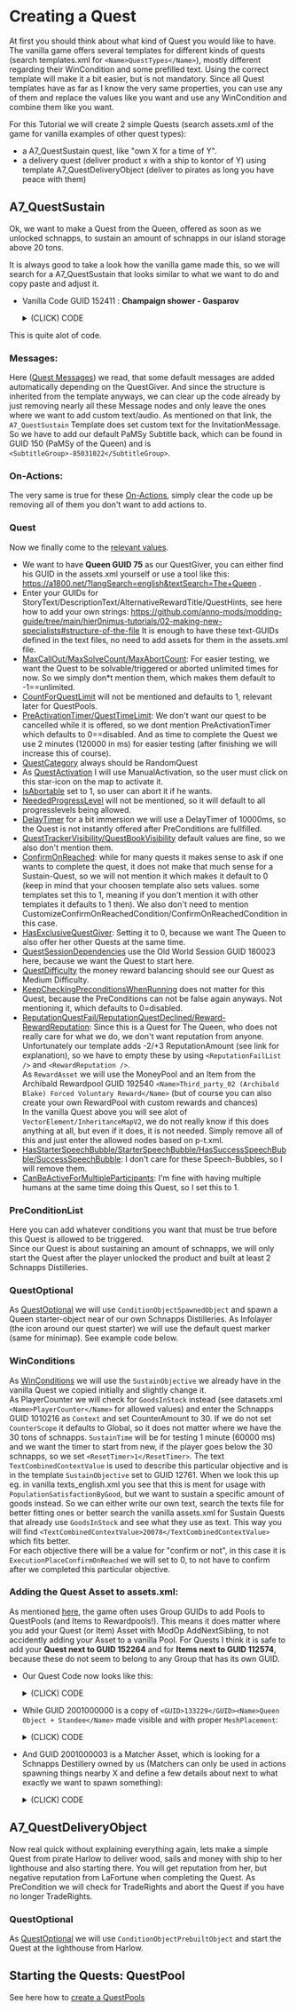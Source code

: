 # Creating a Quest

At first you should think about what kind of Quest you would like to have.  
The vanilla game offers several templates for different kinds of quests (search templates.xml for `<Name>QuestTypes</Name>`), mostly different regarding their WinCondition and some prefilled text. Using the correct template will make it a bit easier, but is not mandatory. Since all Quest templates have as far as I know the very same properties, you can use any of them and replace the values like you want and use any WinCondition and combine them like you want.

For this Tutorial we will create 2 simple Quests (search assets.xml of the game for vanilla examples of other quest types):
- a A7_QuestSustain quest, like "own X for a time of Y".
- a delivery quest (deliver product x with a ship to kontor of Y) using template A7_QuestDeliveryObject (deliver to pirates as long you have peace with them)

## A7_QuestSustain
Ok, we want to make a Quest from the Queen, offered as soon as we unlocked schnapps, to sustain an amount of schnapps in our island storage above 20 tons.


It is always good to take a look how the vanilla game made this, so we will search for a A7_QuestSustain that looks similar to what we want to do and copy paste and adjust it.  

- Vanilla Code GUID 152411 : **Champaign shower - Gasparov**
  <details>
  <summary>(CLICK) CODE</summary>  
  
  ```xml
  <Asset>
    <Template>A7_QuestSustain</Template>
    <Values>
      <Standard>
        <GUID>152411</GUID>
        <Name>Champaign shower - Gasparov</Name>
      </Standard>
      <Quest>
        <StarterMessage>
          <Notification>
            <IsBaseAutoCreateAsset>1</IsBaseAutoCreateAsset>
            <Values>
              <CharacterNotification />
              <BaseNotification />
              <NotificationSubtitle />
            </Values>
          </Notification>
        </StarterMessage>
        <SuccessMessage>
          <Notification>
            <IsBaseAutoCreateAsset>1</IsBaseAutoCreateAsset>
            <Values>
              <CharacterNotification />
              <BaseNotification />
              <NotificationSubtitle />
            </Values>
          </Notification>
        </SuccessMessage>
        <FailureMessage>
          <Notification>
            <IsBaseAutoCreateAsset>1</IsBaseAutoCreateAsset>
            <Values>
              <CharacterNotification />
              <BaseNotification />
              <NotificationSubtitle />
            </Values>
          </Notification>
        </FailureMessage>
        <SelectionReminderMessage>
          <Notification>
            <IsBaseAutoCreateAsset>1</IsBaseAutoCreateAsset>
            <Values>
              <CharacterNotification />
              <BaseNotification />
              <NotificationSubtitle />
            </Values>
          </Notification>
        </SelectionReminderMessage>
        <AbortedManuallyMessage>
          <Notification>
            <IsBaseAutoCreateAsset>1</IsBaseAutoCreateAsset>
            <Values>
              <CharacterNotification />
              <BaseNotification />
              <NotificationSubtitle />
            </Values>
          </Notification>
        </AbortedManuallyMessage>
        <AbortedAutomaticallyMessage>
          <Notification>
            <IsBaseAutoCreateAsset>1</IsBaseAutoCreateAsset>
            <Values>
              <CharacterNotification />
              <BaseNotification />
              <NotificationSubtitle />
            </Values>
          </Notification>
        </AbortedAutomaticallyMessage>
        <InvitationMessage>
          <Notification>
            <IsBaseAutoCreateAsset>1</IsBaseAutoCreateAsset>
            <Values>
              <CharacterNotification />
              <BaseNotification>
                <NotificationText>3554</NotificationText>
              </BaseNotification>
              <NotificationSubtitle>
                <SubtitleGroup>-590493010</SubtitleGroup>
              </NotificationSubtitle>
            </Values>
          </Notification>
        </InvitationMessage>
        <EscortShipSelectedMessage>
          <Notification>
            <IsBaseAutoCreateAsset>1</IsBaseAutoCreateAsset>
            <Values>
              <CharacterNotification />
              <BaseNotification />
              <NotificationSubtitle />
            </Values>
          </Notification>
        </EscortShipSelectedMessage>
        <ReminderMessage>
          <Notification>
            <IsBaseAutoCreateAsset>1</IsBaseAutoCreateAsset>
            <Values>
              <CharacterNotification />
              <BaseNotification />
              <NotificationSubtitle />
            </Values>
          </Notification>
        </ReminderMessage>
        <ResolveConfirmationMessage>
          <Notification>
            <IsBaseAutoCreateAsset>1</IsBaseAutoCreateAsset>
            <Values>
              <CharacterNotification />
              <BaseNotification />
              <NotificationSubtitle />
            </Values>
          </Notification>
        </ResolveConfirmationMessage>
        <InvitationSmugglerQuestMessage>
          <Notification>
            <IsBaseAutoCreateAsset>1</IsBaseAutoCreateAsset>
            <Values>
              <CharacterNotification />
              <BaseNotification />
              <NotificationSubtitle />
            </Values>
          </Notification>
        </InvitationSmugglerQuestMessage>
        <SmugglerQuestTradingStationReached>
          <Notification>
            <IsBaseAutoCreateAsset>1</IsBaseAutoCreateAsset>
            <Values>
              <CharacterNotification />
              <BaseNotification />
              <NotificationSubtitle />
            </Values>
          </Notification>
        </SmugglerQuestTradingStationReached>
        <StartInvitationGiveItemMessage>
          <Notification>
            <IsBaseAutoCreateAsset>1</IsBaseAutoCreateAsset>
            <Values>
              <CharacterNotification />
              <BaseNotification />
              <NotificationSubtitle />
            </Values>
          </Notification>
        </StartInvitationGiveItemMessage>
        <StartFollowShipMessage>
          <Notification>
            <IsBaseAutoCreateAsset>1</IsBaseAutoCreateAsset>
            <Values>
              <CharacterNotification />
              <BaseNotification />
              <NotificationSubtitle />
            </Values>
          </Notification>
        </StartFollowShipMessage>
        <OnQuestStart>
          <IsBaseAutoCreateAsset>1</IsBaseAutoCreateAsset>
          <Values>
            <ActionList />
          </Values>
        </OnQuestStart>
        <OnQuestDeclined>
          <IsBaseAutoCreateAsset>1</IsBaseAutoCreateAsset>
          <Values>
            <ActionList />
          </Values>
        </OnQuestDeclined>
        <OnQuestActive>
          <IsBaseAutoCreateAsset>1</IsBaseAutoCreateAsset>
          <Values>
            <ActionList />
          </Values>
        </OnQuestActive>
        <OnQuestAborted>
          <IsBaseAutoCreateAsset>1</IsBaseAutoCreateAsset>
          <Values>
            <ActionList />
          </Values>
        </OnQuestAborted>
        <OnQuestTimedOut>
          <IsBaseAutoCreateAsset>1</IsBaseAutoCreateAsset>
          <Values>
            <ActionList />
          </Values>
        </OnQuestTimedOut>
        <OnActiveQuestTimedOut>
          <IsBaseAutoCreateAsset>1</IsBaseAutoCreateAsset>
          <Values>
            <ActionList />
          </Values>
        </OnActiveQuestTimedOut>
        <OnQuestFailed>
          <IsBaseAutoCreateAsset>1</IsBaseAutoCreateAsset>
          <Values>
            <ActionList />
          </Values>
        </OnQuestFailed>
        <OnQuestDiscarded>
          <IsBaseAutoCreateAsset>1</IsBaseAutoCreateAsset>
          <Values>
            <ActionList />
          </Values>
        </OnQuestDiscarded>
        <OnQuestSucceeded>
          <IsBaseAutoCreateAsset>1</IsBaseAutoCreateAsset>
          <Values>
            <ActionList />
          </Values>
        </OnQuestSucceeded>
        <OnQuestEnd>
          <IsBaseAutoCreateAsset>1</IsBaseAutoCreateAsset>
          <Values>
            <ActionList />
          </Values>
        </OnQuestEnd>
        <OnPhotographySuccessNewspaperAction>
          <IsBaseAutoCreateAsset>1</IsBaseAutoCreateAsset>
          <Values>
            <Action />
            <ActionForceNewspaper />
          </Values>
        </OnPhotographySuccessNewspaperAction>
        <QuestGiver>83</QuestGiver>
        <StoryText>18198</StoryText>
        <QuestActivation>ConfirmationDialog</QuestActivation>
        <NeededProgressLevel>LateMidGame;LateGame;EndGame</NeededProgressLevel>
        <DelayTimer>1200000</DelayTimer>
        <ConfirmOnReachedCondition>
          <IsBaseAutoCreateAsset>1</IsBaseAutoCreateAsset>
          <Values>
            <ConditionQuestResolveConfirmation />
            <Condition />
            <ConditionQuestObjective />
          </Values>
        </ConfirmOnReachedCondition>
        <ReputationQuestFail>
          <ReputationFailList>
            <Item>
              <VectorElement>
                <InheritedIndex>0</InheritedIndex>
                <InheritanceMapV2>
                  <Entry>
                    <TemplateName>A7_QuestEscortObject</TemplateName>
                    <Index>0</Index>
                  </Entry>
                  <Entry>
                    <TemplateName>A7_QuestPickupObject</TemplateName>
                    <Index>0</Index>
                  </Entry>
                  <Entry>
                    <TemplateName>A7_QuestSustain</TemplateName>
                    <Index>0</Index>
                  </Entry>
                </InheritanceMapV2>
              </VectorElement>
              <ReputationParticipant>Second_ai_06_Gasparov</ReputationParticipant>
              <ReputationAmount>-4</ReputationAmount>
            </Item>
          </ReputationFailList>
        </ReputationQuestFail>
        <ReputationQuestDeclined>
          <ReputationDeclinedList>
            <Item>
              <ReputationParticipant>Second_ai_06_Gasparov</ReputationParticipant>
              <ReputationAmount>-3</ReputationAmount>
            </Item>
          </ReputationDeclinedList>
        </ReputationQuestDeclined>
        <StarterSpeechBubble>
          <IsBaseAutoCreateAsset>1</IsBaseAutoCreateAsset>
          <Values>
            <Condition />
            <ConditionTutorialInteraction>
              <HintText>18222</HintText>
              <ObjectFilter>
                <IsBaseAutoCreateAsset>1</IsBaseAutoCreateAsset>
                <Values>
                  <ObjectFilter>
                    <ObjectGUID>102582</ObjectGUID>
                  </ObjectFilter>
                </Values>
              </ObjectFilter>
              <UseSpecificPortrait>1</UseSpecificPortrait>
              <SpecificPortraitProfile>83</SpecificPortraitProfile>
            </ConditionTutorialInteraction>
          </Values>
        </StarterSpeechBubble>
        <SuccessSpeechBubble>
          <IsBaseAutoCreateAsset>1</IsBaseAutoCreateAsset>
          <Values>
            <Condition />
            <ConditionTutorialInteraction />
          </Values>
        </SuccessSpeechBubble>
      </Quest>
      <PreConditionList>
        <Condition>
          <IsBaseAutoCreateAsset>1</IsBaseAutoCreateAsset>
          <Values>
            <Condition />
            <ConditionAlwaysTrue />
          </Values>
        </Condition>
        <SubConditions>
          <Item>
            <SubCondition>
              <Template>PreConditionList</Template>
              <Values>
                <PreConditionList>
                  <Condition>
                    <Values>
                      <Condition />
                      <ConditionPlayerCounter>
                        <PlayerCounter>PopulationByLevel</PlayerCounter>
                        <CounterAmount>1</CounterAmount>
                        <Context>15000004</Context>
                      </ConditionPlayerCounter>
                    </Values>
                    <Template>ConditionPlayerCounter</Template>
                  </Condition>
                </PreConditionList>
              </Values>
            </SubCondition>
          </Item>
          <Item>
            <SubCondition>
              <Template>PreConditionList</Template>
              <Values>
                <PreConditionList>
                  <Condition>
                    <Template>ConditionPlayerCounter</Template>
                    <Values>
                      <Condition />
                      <ConditionPlayerCounter>
                        <PlayerCounter>GoodsInStock</PlayerCounter>
                        <Context>120016</Context>
                        <ComparisonOp>AtMost</ComparisonOp>
                        <CounterAmount>5</CounterAmount>
                      </ConditionPlayerCounter>
                    </Values>
                  </Condition>
                </PreConditionList>
              </Values>
            </SubCondition>
          </Item>
        </SubConditions>
      </PreConditionList>
      <Text>
        <LocaText>
          <English>
            <Text>Champagne Socialist</Text>
            <Status>Exported</Status>
          </English>
        </LocaText>
        <LineID>28888</LineID>
      </Text>
      <Reward>
        <RewardAssets>
          <Item>
            <VectorElement>
              <InheritanceMapV2>
                <Entry>
                  <TemplateName>A7_QuestPickupObject</TemplateName>
                  <Index>0</Index>
                </Entry>
              </InheritanceMapV2>
            </VectorElement>
            <Reward>150038</Reward>
            <Amount>3</Amount>
          </Item>
        </RewardAssets>
        <RewardReputation>
          <Item>
            <VectorElement>
              <InheritedIndex>0</InheritedIndex>
              <InheritanceMapV2>
                <Entry>
                  <TemplateName>A7_QuestEscortObject</TemplateName>
                  <Index>0</Index>
                </Entry>
                <Entry>
                  <TemplateName>A7_QuestPickupObject</TemplateName>
                  <Index>0</Index>
                </Entry>
                <Entry>
                  <TemplateName>A7_QuestSustain</TemplateName>
                  <Index>0</Index>
                </Entry>
              </InheritanceMapV2>
            </VectorElement>
            <ReputationParticipant>Second_ai_06_Gasparov</ReputationParticipant>
            <ReputationAmount>5</ReputationAmount>
          </Item>
        </RewardReputation>
      </Reward>
      <Objectives>
        <WinConditions>
          <Item>
            <Objective>
              <Template>SustainObjective</Template>
              <Values>
                <ConditionQuestObjective />
                <ConditionPlayerCounter>
                  <PlayerCounter>PopulationSatisfactionByGood</PlayerCounter>
                  <Context>120016</Context>
                  <CounterAmount>15</CounterAmount>
                </ConditionPlayerCounter>
                <ConditionQuestSustain>
                  <SustainTime>300000</SustainTime>
                </ConditionQuestSustain>
                <ConditionPropsExecutionPlaceSettings>
                  <ExecutionPlaceConfirmOnReached>0</ExecutionPlaceConfirmOnReached>
                </ConditionPropsExecutionPlaceSettings>
              </Values>
            </Objective>
          </Item>
        </WinConditions>
      </Objectives>
      <QuestOptional>
        <HasStarterObject>Specific</HasStarterObject>
        <StarterObject>
          <IsBaseAutoCreateAsset>1</IsBaseAutoCreateAsset>
          <Values>
            <Condition />
            <ConditionStarterObject>
              <StarterObjectObject>
                <Template>ConditionObjectSpawnedObject</Template>
                <Values>
                  <ConditionObjectSpawnedObject>
                    <ExecutionObject>102582</ExecutionObject>
                    <ObjectSpawnArea>
                      <IsBaseAutoCreateAsset>1</IsBaseAutoCreateAsset>
                      <Values>
                        <SpawnArea>
                          <SpawnContext>PlayerKontor</SpawnContext>
                          <DistanceToContext>30</DistanceToContext>
                        </SpawnArea>
                      </Values>
                    </ObjectSpawnArea>
                    <DoSetVisualObjectOwner>1</DoSetVisualObjectOwner>
                    <VisualObjectOwner>Second_ai_06_Gasparov</VisualObjectOwner>
                  </ConditionObjectSpawnedObject>
                  <ConditionScanner />
                  <ConditionObjectiveSignsAndFeedback>
                    <Infolayer>500173</Infolayer>
                  </ConditionObjectiveSignsAndFeedback>
                </Values>
              </StarterObjectObject>
            </ConditionStarterObject>
            <ConditionQuestObjective />
            <ConditionPropsSessionSettings />
          </Values>
        </StarterObject>
      </QuestOptional>
    </Values>
  </Asset>
  ```
  </details>

This is quite alot of code. 
### Messages:
Here ([Quest Messages](./0-Properties-Quest-QuestPool.md#startermessagesuccessmessage-)) we read, that some default messages are added automatically depending on the QuestGiver. And since the structure is inherited from the template anyways, we can clear up the code already by just removing nearly all these Message nodes and only leave the ones where we want to add custom text/audio. As mentioned on that link, the `A7_QuestSustain` Template does set custom text for the InvitationMessage. So we have to add our default PaMSy Subtitle back, which can be found in GUID 150 (PaMSy of the Queen) and is `<SubtitleGroup>-85031022</SubtitleGroup>`.  

### On-Actions:
The very same is true for these [On-Actions](./0-Properties-Quest-QuestPool.md#onqueststartonquestdeclined), simply clear the code up be removing all of them you don't want to add actions to.

### Quest
Now we finally come to the [relevant values](./0-Properties-Quest-QuestPool.md#questgiver).  
- We want to have **Queen GUID 75** as our QuestGiver, you can either find his GUID in the assets.xml yourself or use a tool like this: https://a1800.net/?langSearch=english&textSearch=The+Queen .  
- Enter your GUIDs for StoryText/DescriptionText/AlternativeRewardTitle/QuestHints, see here how to add your own strings: https://github.com/anno-mods/modding-guide/tree/main/hier0nimus-tutorials/02-making-new-specialists#structure-of-the-file
It is enough to have these text-GUIDs defined in the text files, no need to add assets for them in the assets.xml file.
- [MaxCallOut/MaxSolveCount/MaxAbortCount](./0-Properties-Quest-QuestPool.md#maxcalloutmaxsolvecountmaxabortcount): For easier testing, we want the Quest to be solvable/triggered or aborted unlimited times for now. So we simply don*t mention them, which makes them default to -1==unlimited.
- [CountForQuestLimit](./0-Properties-Quest-QuestPool.md#countforquestlimit) will not be mentioned and defaults to 1, relevant later for QuestPools.
- [PreActivationTimer/QuestTimeLimit](./0-Properties-Quest-QuestPool.md#preactivationtimerquesttimelimit): We don't want our quest to be cancelled while it is offered, so we dont mention PreActivationTimer which defaults to 0==disabled. And as time to complete the Quest we use 2 minutes (120000 in ms) for easier testing (after finishing we will increase this of course).
- [QuestCategory](./0-Properties-Quest-QuestPool.md#questcategory) always should be RandomQuest
- As [QuestActivation](./0-Properties-Quest-QuestPool.md#questactivation) I will use ManualActivation, so the user must click on this star-icon on the map to activate it.
- [IsAbortable](./0-Properties-Quest-QuestPool.md#isabortable) set to 1, so user can abort it if he wants.
- [NeededProgressLevel](./0-Properties-Quest-QuestPool.md#neededprogresslevel) will not be mentioned, so it will default to all progresslevels being allowed.
- [DelayTimer](./0-Properties-Quest-QuestPool.md#latencytimerdelaytimer) for a bit immersion we will use a DelayTimer of 10000ms, so the Quest is not instantly offered after PreConditions are fullfilled.
- [QuestTrackerVisibility/QuestBookVisibility](./0-Properties-Quest-QuestPool.md#questtrackervisibilityquestbookvisibility) default values are fine, so we also don't mention them.
- [ConfirmOnReached](./0-Properties-Quest-QuestPool.md#confirmonreachedcustomizeconfirmonreachedconditionconfirmonreachedcondition): while for many quests it makes sense to ask if one wants to complete the quest, it does not make that much sense for a Sustain-Quest, so we will not mention it which makes it default to 0 (keep in mind that your choosen template also sets values. some templates set this to 1, meaning if you don't mention it with other templates it defaults to 1 then). We also don't need to mention CustomizeConfirmOnReachedCondition/ConfirmOnReachedCondition in this case.  
- [HasExclusiveQuestGiver](./0-Properties-Quest-QuestPool.md#hasexclusivequestgiver): Setting it to 0, because we want The Queen to also offer her other Quests at the same time.
- [QuestSessionDependencies](./0-Properties-Quest-QuestPool.md#questsessiondependenciesquestblockedsessions) use the Old World Session GUID 180023 here, because we want the Quest to start here.
- [QuestDifficulty](./0-Properties-Quest-QuestPool.md#questdifficulty) the money reward balancing should see our Quest as Medium Difficulty.
- [KeepCheckingPreconditionsWhenRunning](./0-Properties-Quest-QuestPool.md#keepcheckingpreconditionswhenrunning) does not matter for this Quest, because the PreConditions can not be false again anyways. Not mentioning it, which defaults to 0=disabled.
- [ReputationQuestFail/ReputationQuestDeclined/Reward-RewardReputation](./0-Properties-Quest-QuestPool.md#reputationquestfailreputationquestdeclinedreward-rewardreputation): Since this is a Quest for The Queen, who does not really care for what we do, we don't want reputation from anyone. Unfortunately our template adds -2/+3 ReputationAmount (see link for explanation), so we have to empty these by using `<ReputationFailList />` and `<RewardReputation />`.  
As `RewardAsset` we will use the MoneyPool and an Item from the Archibald Rewardpool GUID 192540 `<Name>Third_party_02 (Archibald Blake) Forced Voluntary Reward</Name>` (but of course you can also create your own RewardPool with custom rewards and chances)  
In the vanilla Quest above you will see alot of `VectorElement/InheritanceMapV2`, we do not really know if this does anything at all, but even if it does, it is not needed. Simply remove all of this and just enter the allowed nodes based on p-t.xml. 
- [HasStarterSpeechBubble/StarterSpeechBubble/HasSuccessSpeechBubble/SuccessSpeechBubble](./0-Properties-Quest-QuestPool.md#hasstarterspeechbubblestarterspeechbubblehassuccessspeechbubblesuccessspeechbubble): I don't care for these Speech-Bubbles, so I will remove them.
- [CanBeActiveForMultipleParticipants](./0-Properties-Quest-QuestPool.md#canbeactiveformultipleparticipants): I'm fine with having multiple humans at the same time doing this Quest, so I set this to 1.

### PreConditionList
Here you can add whatever conditions you want that must be true before this Quest is allowed to be triggered.  
Since our Quest is about sustaining an amount of schnapps, we will only start the Quest after the player unlocked the product and built at least 2 Schnapps Distilleries.  

### QuestOptional
As [QuestOptional](./0-Properties-Quest-QuestPool.md#questoptional) we will use `ConditionObjectSpawnedObject` and spawn a Queen starter-object near of our own Schnapps Distilleries. As Infolayer (the icon around our quest starter) we will use the default quest marker (same for minimap). See example code below.  

### WinConditions
As [WinConditions](./0-Properties-Quest-QuestPool.md#winconditions) we will use the `SustainObjective` we already have in the vanilla Quest we copied initially and slightly change it.  
As PlayerCounter we will check for `GoodsInStock` instead (see datasets.xml `<Name>PlayerCounter</Name>` for allowed values) and enter the Schnapps GUID 1010216 as `Context` and set CounterAmount to 30. If we do not set `CounterScope` it defaults to Global, so it does not matter where we have the 30 tons of schnapps. `SustainTime` will be for testing 1 minute (60000 ms) and we want the timer to start from new, if the player goes below the 30 schnapps, so we set `<ResetTimer>1</ResetTimer>`. The text `TextCombinedContextValue` is used to describe this particular objective and is in the template `SustainObjective` set to GUID 12761. When we look this up eg. in vanilla texts_english.xml you see that this is ment for usage with `PopulationSatisfactionByGood`, but we want to sustain a specific amount of goods instead. So we can either write our own text, search the texts file for better fitting ones or better search the vanilla assets.xml for Sustain Quests that already use `GoodsInStock` and see what they use as text. This way you will find `<TextCombinedContextValue>20078</TextCombinedContextValue>` which fits better.  
For each objective there will be a value for "confirm or not", in this case it is `ExecutionPlaceConfirmOnReached` we will set to 0, to not have to confirm after we completed this particular objective.  

### Adding the Quest Asset to assets.xml:
As mentioned [here](./0-Properties-Quest-QuestPool.md#questsgroupssubpools), the game often uses Group GUIDs to add Pools to QuestPools (and Items to Rewardpools!). This means it does matter where you add your Quest (or Item) Asset with ModOp AddNextSibling, to not accidently adding your Asset to a vanilla Pool. For Quests I think it is safe to add your **Quest next to GUID 152264** and for **Items next to GUID 112574**, because these do not seem to belong to any Group that has its own GUID.  
- Our Quest Code now looks like this:
  <details>
  <summary>(CLICK) CODE</summary>  
  
  ```xml
  <ModOp Type="addNextSibling" GUID="152264">
    <Asset>
      <Template>A7_QuestSustain</Template>
      <Values>
        <Standard>
          <GUID>2001000001</GUID>
          <Name>Sustain Schnapps - Queen</Name>
        </Standard>
        <Quest>
          <InvitationMessage>
            <Notification>
              <IsBaseAutoCreateAsset>1</IsBaseAutoCreateAsset>
              <Values>
                <NotificationSubtitle>
                  <SubtitleGroup>-85031022</SubtitleGroup>
                </NotificationSubtitle>
              </Values>
            </Notification>
          </InvitationMessage>
          <QuestGiver>75</QuestGiver>
          <StoryText>14038</StoryText>
          <QuestTimeLimit>120000</QuestTimeLimit>
          <QuestCategory>RandomQuest</QuestCategory>
          <QuestActivation>ManualActivation</QuestActivation>
          <IsAbortable>1</IsAbortable>
          <DelayTimer>10000</DelayTimer>
          <HasExclusiveQuestGiver>0</HasExclusiveQuestGiver>
          <QuestDifficulty>Medium</QuestDifficulty>
          <QuestSessionDependencies>
            <Item>
              <SessionOrRegion>180023</SessionOrRegion>
            </Item>
          </QuestSessionDependencies>
          <CanBeActiveForMultipleParticipants>1</CanBeActiveForMultipleParticipants>
          <ReputationQuestFail>
            <ReputationFailList />
          </ReputationQuestFail>
        </Quest>
        <PreConditionList>
          <Condition>
            <Template>ConditionUnlocked</Template>
            <Values>
              <Condition />
              <ConditionUnlocked>
                <UnlockNeeded>1010216</UnlockNeeded>
              </ConditionUnlocked>
              <ConditionPropsNegatable />
            </Values>
          </Condition>
          <SubConditions>
            <Item>
              <SubCondition>
                <Template>PreConditionList</Template>
                <Values>
                  <PreConditionList>
                    <Condition>
                      <Template>ConditionPlayerCounter</Template>
                      <Values>
                        <Condition />
                        <ConditionPlayerCounter>
                          <PlayerCounter>ObjectBuilt</PlayerCounter>
                          <Context>1010294</Context>
                          <ComparisonOp>AtLeast</ComparisonOp>
                          <CounterAmount>2</CounterAmount>
                        </ConditionPlayerCounter>
                      </Values>
                    </Condition>
                  </PreConditionList>
                </Values>
              </SubCondition>
            </Item>
          </SubConditions>
        </PreConditionList>
        <Reward>
          <RewardAssets>
            <Item>
              <Reward>150038</Reward>
              <Amount>1</Amount>
            </Item>
            <Item>
              <Reward>192540</Reward>
              <Amount>1</Amount>
            </Item>
          </RewardAssets>
          <RewardReputation />
          <GenerateIgnoreUnlocks>1</GenerateIgnoreUnlocks>
        </Reward>
        <Objectives>
          <WinConditions>
            <Item>
              <Objective>
                <Template>SustainObjective</Template>
                <Values>
                  <ConditionQuestObjective />
                  <ConditionPlayerCounter>
                    <PlayerCounter>GoodsInStock</PlayerCounter>
                    <Context>1010216</Context>
                    <CounterAmount>30</CounterAmount>
                  </ConditionPlayerCounter>
                  <ConditionQuestSustain>
                    <SustainTime>30000</SustainTime>
                    <ResetTimer>1</ResetTimer>
                  </ConditionQuestSustain>
                  <ConditionPropsExecutionPlaceSettings>
                    <ExecutionPlaceConfirmOnReached>0</ExecutionPlaceConfirmOnReached>
                  </ConditionPropsExecutionPlaceSettings>
                </Values>
              </Objective>
            </Item>
          </WinConditions>
        </Objectives>
        <QuestOptional>
          <HasStarterObject>Specific</HasStarterObject>
          <StarterObject>
            <IsBaseAutoCreateAsset>1</IsBaseAutoCreateAsset>
            <Values>
              <Condition />
              <ConditionStarterObject>
                <StarterObjectObject>
                  <Template>ConditionObjectSpawnedObject</Template>
                  <Values>
                    <ConditionObjectSpawnedObject>
                      <ExecutionObject>2001000000</ExecutionObject>
                      <ObjectSpawnArea>
                        <IsBaseAutoCreateAsset>1</IsBaseAutoCreateAsset>
                        <Values>
                          <SpawnArea>
                            <SpawnContext>Object</SpawnContext>
                            <MatcherGUID>2001000003</MatcherGUID>
                            <DistanceToContext>3</DistanceToContext>
                          </SpawnArea>
                        </Values>
                      </ObjectSpawnArea>
                      <DoSetVisualObjectOwner>1</DoSetVisualObjectOwner>
                      <VisualObjectOwner>Third_party_01_Queen</VisualObjectOwner>
                    </ConditionObjectSpawnedObject>
                    <ConditionScanner />
                    <ConditionObjectiveSignsAndFeedback />
                  </Values>
                </StarterObjectObject>
              </ConditionStarterObject>
              <ConditionQuestObjective />
              <ConditionPropsSessionSettings />
            </Values>
          </StarterObject>
        </QuestOptional>
      </Values>
    </Asset>
  </ModOp>
  ```
  </details>
- While GUID 2001000000 is a copy of `<GUID>133229</GUID><Name>Queen Object + Standee</Name>` made visible and with proper `MeshPlacement`:
  <details>
  <summary>(CLICK) CODE</summary>  
  
  ```xml
  <ModOp Type="addNextSibling" GUID="133229">
    <Asset>
      <BaseAssetGUID>133229</BaseAssetGUID>
      <Values>
        <Standard>
          <GUID>2001000000</GUID>
          <Name>Queen Quest Starter</Name>
        </Standard>
        <Mesh>
          <MeshPlacement>Default</MeshPlacement>
          <InitialVisibility>1</InitialVisibility>
        </Mesh>
      </Values>
    </Asset>
  </ModOp>
  ```
  </details>
- And GUID 2001000003 is a Matcher Asset, which is looking for a Schnapps Destillery owned by us (Matchers can only be used in actions spawning things nearby X and define a few details about next to what exactly we want to spawn something):
  <details>
  <summary>(CLICK) CODE</summary>  
  
  ```xml
  <ModOp Type="addNextSibling" GUID="150725">
    <Asset>
      <Template>Matcher</Template>
      <Values>
        <Standard>
          <GUID>2001000003</GUID>
          <Name>Schnapps Destillery Processing</Name>
        </Standard>
        <Matcher>
          <Criterion>
            <IsBaseAutoCreateAsset>1</IsBaseAutoCreateAsset>
            <Values>
              <MatcherCriterion />
              <MatcherCriterionAnd>
                <CriterionOperandListAnd>
                  <Item>
                    <CriterionOperand>
                      <Template>MatcherCriterionGUID</Template>
                      <Values>
                        <MatcherCriterion />
                        <MatcherCriterionGUID>
                          <ObjectMatched>1010294</ObjectMatched>
                        </MatcherCriterionGUID>
                      </Values>
                    </CriterionOperand>
                  </Item>
                  <Item>
                    <CriterionOperand>
                      <Template>MatcherCriterionOwner</Template>
                      <Values>
                        <MatcherCriterion />
                        <MatcherCriterionOwner>
                          <UseProcessingParticipant>1</UseProcessingParticipant>
                        </MatcherCriterionOwner>
                      </Values>
                    </CriterionOperand>
                  </Item>
                </CriterionOperandListAnd>
              </MatcherCriterionAnd>
            </Values>
          </Criterion>
        </Matcher>
      </Values>
    </Asset>
  </ModOp>
  ```
  </details>


## A7_QuestDeliveryObject
Now real quick without explaining everything again, lets make a simple Quest from pirate Harlow to deliver wood, sails and money with ship to her lighthouse and also starting there. You will get reputation from her, but negative reputation from LaFortune when completing the Quest. As PreCondition we will check for TradeRights and abort the Quest if you have no longer TradeRights.

### QuestOptional
As [QuestOptional](./0-Properties-Quest-QuestPool.md#questoptional) we will use `ConditionObjectPrebuiltObject` and start the Quest at the lighthouse from Harlow. 


## Starting the Quests: QuestPool
See here how to [create a QuestPools](./Creating%20QuestPools.md)
